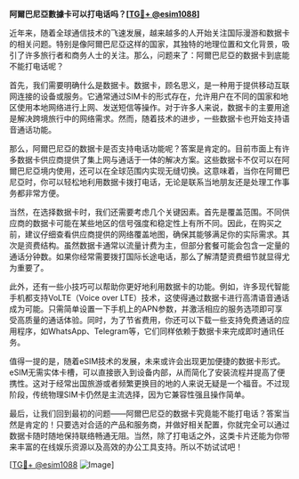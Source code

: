**阿爾巴尼亞數據卡可以打电话吗？[[TG💪+ @esim1088](https://t.me/s/esim1088)]**

近年来，随着全球通信技术的飞速发展，越来越多的人开始关注国际漫游和数据卡的相关问题。特别是像阿爾巴尼亞这样的国家，其独特的地理位置和文化背景，吸引了许多旅行者和商务人士的关注。那么，问题来了：阿爾巴尼亞的数据卡到底能不能打电话呢？

首先，我们需要明确什么是数据卡。数据卡，顾名思义，是一种用于提供移动互联网连接的设备或服务。它通常通过SIM卡的形式存在，允许用户在不同的国家和地区使用本地网络进行上网、发送短信等操作。对于许多人来说，数据卡的主要用途是解决跨境旅行中的网络需求。然而，随着技术的进步，一些数据卡也开始支持语音通话功能。

那么，阿爾巴尼亞的数据卡是否支持电话功能呢？答案是肯定的。目前市面上有许多数据卡供应商提供了集上网与通话于一体的解决方案。这些数据卡不仅可以在阿爾巴尼亞境内使用，还可以在全球范围内实现无缝切换。这意味着，当你在阿爾巴尼亞时，你可以轻松地利用数据卡拨打电话，无论是联系当地朋友还是处理工作事务都非常方便。

当然，在选择数据卡时，我们还需要考虑几个关键因素。首先是覆盖范围。不同供应商的数据卡可能在某些地区的信号强度和稳定性上有所不同。因此，在购买之前，建议仔细查看供应商提供的网络覆盖地图，确保其能够满足你的实际需求。其次是资费结构。虽然数据卡通常以流量计费为主，但部分套餐可能会包含一定量的通话分钟数。如果你经常需要拨打国际长途电话，那么了解清楚资费细节就显得尤为重要了。

此外，还有一些小技巧可以帮助你更好地利用数据卡的功能。例如，许多现代智能手机都支持VoLTE（Voice over LTE）技术，这使得通过数据卡进行高清语音通话成为可能。只需简单设置一下手机上的APN参数，并激活相应的服务选项即可享受高质量的通话体验。同时，为了节省费用，你还可以下载一些支持免费通话的应用程序，如WhatsApp、Telegram等，它们同样依赖于数据卡来完成即时通讯任务。

值得一提的是，随着eSIM技术的发展，未来或许会出现更加便捷的数据卡形式。eSIM无需实体卡槽，可以直接嵌入到设备内部，从而简化了安装流程并提高了便携性。这对于经常出国旅游或者频繁更换目的地的人来说无疑是一个福音。不过现阶段，传统物理SIM卡仍然是主流选择，因为它兼容性强且操作简单。

最后，让我们回到最初的问题——阿爾巴尼亞的数据卡究竟能不能打电话？答案当然是肯定的！只要选对合适的产品和服务商，并做好相关配置，你就完全可以通过数据卡随时随地保持联络畅通无阻。当然，除了打电话之外，这类卡片还能为你带来丰富的在线娱乐资源以及高效的办公工具支持。所以不妨试试吧！

[[TG💪+ @esim1088](https://t.me/s/esim1088) ![Image](https://i.postimg.cc/4NQfJmqS/Snipaste-2025-05-13-00-14-12.png)]